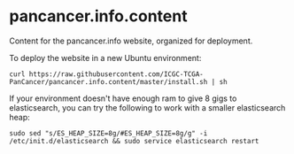 pancancer.info.content
======================

Content for the pancancer.info website, organized for deployment.

To deploy the website in a new Ubuntu environment:
```
curl https://raw.githubusercontent.com/ICGC-TCGA-PanCancer/pancancer.info.content/master/install.sh | sh
```


If your environment doesn't have enough ram to give 8 gigs to elasticsearch, you can try the following to work
with a smaller elasticsearch heap:
```
sudo sed "s/ES_HEAP_SIZE=8g/#ES_HEAP_SIZE=8g/g" -i /etc/init.d/elasticsearch && sudo service elasticsearch restart
```

